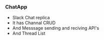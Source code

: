 ### ChatApp

* Slack Chat replica
* It has Channal CRUD
* And Messsage sending and reciving API's
* And Thread List
